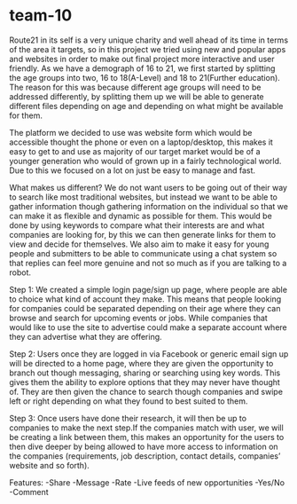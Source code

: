 # team-10

Route21 in its self is a very unique charity and well ahead of its time in terms of the area it targets, so in this project 
we tried using new and popular apps and websites in order to make out final project more interactive and user friendly.
As we have a demograph of 16 to 21, we first started by splitting the age groups into two, 16 to 18(A-Level) and 
18 to 21(Further education). The reason for this was because different age groups will need to be addressed differently,
by splitting them up we will be able to generate different files depending on age and depending on what might be available for them. 

The platform we decided to use was website form which would be accessible thought the phone or even on a laptop/desktop, this makes it
easy to get to and use as majority of our target market would be of a younger generation who would of grown up in a fairly technological 
world. Due to this we focused on a lot on just be easy to manage and fast.

What makes us different?
We do not want users to be going out of their way to search like most traditional websites, but instead we want to be able to gather
information though gathering information on the individual so that we can make it as flexible and dynamic as possible for them. This
would be done by using keywords to compare what their interests are and what companies are looking for, by this we can then 
generate links for them to view and decide for themselves. We also aim to make it easy for young people and submitters to be able to 
communicate using a chat system so that replies can feel more genuine and not so much as if you are talking to a robot.

Step 1:
We created a simple login page/sign up page, where people are able to choice what kind of account they make. 
This means that people looking for companies could be separated depending on their age where they can browse and search 
for upcoming events or jobs. While companies that would like to use the site to advertise could make a separate account 
where they can advertise what they are offering.

Step 2:
Users once they are logged in via Facebook or generic email sign up will be directed to a home page, where they are given 
the opportunity to branch out though messaging, sharing or searching using key words. This gives them the ability to explore 
options that they may never have thought of. They are then given the chance to search though companies and swipe left or 
right depending on what they found to best suited to them.

Step 3:
Once users have done their research, it will then be up to companies to make the next step.If the companies match with user, 
we will be creating a link between them, this makes an opportunity for the users to then dive deeper by being allowed to have 
more access to information on the companies (requirements, job description, contact details, companies’ website and so forth).

Features: 
-Share
-Message 
-Rate
-Live feeds of new opportunities 
-Yes/No 
-Comment
